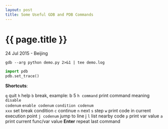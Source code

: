 ```yaml
---
layout: post
title: Some Useful GDB and PDB Commands
---
```


{{ page.title }}
================

<p class="meta">24 Jul 2015 - Beijing</p>

<code>gdb --arg python demo.py 2>&1 | tee demo.log</code>

```python
import pdb
pdb.set_trace()
```

**Shortcuts**:

<code>q</code>  quit
<code>h</code>  help
<code>b</code>  break, example: b 5
<code>h command</code>  print command meaning
<code>disable codenum</code>
<code>enable codenum</code>
<code>condition codenum xxx</code>  set break condition
<code>c</code>  continue
<code>n</code>  next
<code>s</code>  step
<code>w</code>  print code in current execution point
<code>j codenum</code>  jump to line j
<code>l</code>  list nearby code
<code>p</code>  print var value
<code>a</code>  print current func/var value
**Enter**  repeat last command
